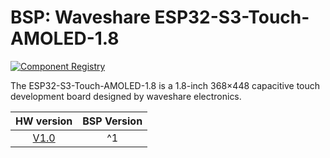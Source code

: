 # BSP: Waveshare ESP32-S3-Touch-AMOLED-1.8

[![Component Registry](https://components.espressif.com/components/waveshare/esp32_s3_touch_amoled_1_8/badge.svg)](https://components.espressif.com/components/waveshare/esp32_s3_touch_amoled_1_8)

The ESP32-S3-Touch-AMOLED-1.8 is a 1.8-inch 368×448 capacitive touch development board designed by waveshare electronics.

| HW version | BSP Version |
| :--------: | :---------: |
|    [V1.0](http://www.waveshare.com/wiki/ESP32-P4-NANO)    |      ^1     |